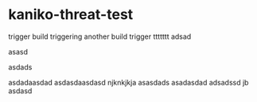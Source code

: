 # kaniko-threat-test

trigger build
triggering another build
trigger
ttttttt
adsad

asasd

asdads


asdadaasdad
asdasdaasdasd
njknkjkja
asasdads
asadasdad
adsadssd
jb
asdasd
